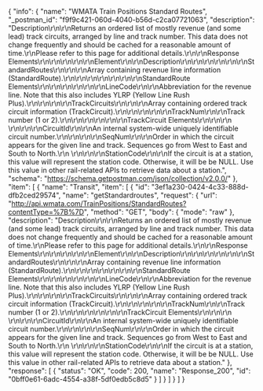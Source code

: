 {
  "info": {
    "name": "WMATA Train Positions Standard Routes",
    "_postman_id": "f9f9c421-060d-4040-b56d-c2ca07721063",
    "description": "Description\r\n\r\nReturns an ordered list of mostly revenue (and some lead) track circuits, arranged by line and track number.  This data does not change frequently and should be cached for a reasonable amount of time.\r\nPlease refer to this page for additional details.\r\n\r\nResponse Elements\r\n\r\n\r\n\r\n\r\nElement\r\n\r\nDescription\r\n\r\n\r\n\r\n\r\n\r\nStandardRoutes\r\n\r\n\r\nArray containing revenue line information (StandardRoute).\r\n\r\n\r\n\r\n\r\n\r\n\r\nStandardRoute Elements\r\n\r\n\r\n\r\n\r\n\r\nLineCode\r\n\r\nAbbreviation for the revenue line.  Note that this also includes YLRP (Yellow Line Rush Plus).\r\n\r\n\r\n\r\nTrackCircuits\r\n\r\n\r\nArray containing ordered track circuit information (TrackCircuit).\r\n\r\n\r\n\r\n\r\nTrackNum\r\n\r\nTrack number (1 or 2).\r\n\r\n\r\n\r\n\r\n\r\nTrackCircuit Elements\r\n\r\n\r\n        \r\n\r\n\r\nCircuitId\r\n\r\nAn internal system-wide uniquely identifiable circuit number.\r\n\r\n\r\n\r\nSeqNum\r\n\r\nOrder in which the circuit appears for the given line and track.  Sequences go from West to East and South to North.\r\n        \r\n\r\n\r\nStationCode\r\n\r\nIf the circuit is at a station, this value will represent the station code.  Otherwise, it will be be NULL. Use this value in other rail-related APIs to retrieve data about a station.",
    "schema": "https://schema.getpostman.com/json/collection/v2.0.0/"
  },
  "item": [
    {
      "name": "Transit",
      "item": [
        {
          "id": "3ef1a230-0424-4c33-888d-dfb2ced29574",
          "name": "getStandardroutes",
          "request": {
            "url": "http://api.wmata.com/TrainPositions/StandardRoutes?contentType=%7B%7D",
            "method": "GET",
            "body": {
              "mode": "raw"
            },
            "description": "Description\r\n\r\nReturns an ordered list of mostly revenue (and some lead) track circuits, arranged by line and track number.  This data does not change frequently and should be cached for a reasonable amount of time.\r\nPlease refer to this page for additional details.\r\n\r\nResponse Elements\r\n\r\n\r\n\r\n\r\nElement\r\n\r\nDescription\r\n\r\n\r\n\r\n\r\n\r\nStandardRoutes\r\n\r\n\r\nArray containing revenue line information (StandardRoute).\r\n\r\n\r\n\r\n\r\n\r\n\r\nStandardRoute Elements\r\n\r\n\r\n\r\n\r\n\r\nLineCode\r\n\r\nAbbreviation for the revenue line.  Note that this also includes YLRP (Yellow Line Rush Plus).\r\n\r\n\r\n\r\nTrackCircuits\r\n\r\n\r\nArray containing ordered track circuit information (TrackCircuit).\r\n\r\n\r\n\r\n\r\nTrackNum\r\n\r\nTrack number (1 or 2).\r\n\r\n\r\n\r\n\r\n\r\nTrackCircuit Elements\r\n\r\n\r\n        \r\n\r\n\r\nCircuitId\r\n\r\nAn internal system-wide uniquely identifiable circuit number.\r\n\r\n\r\n\r\nSeqNum\r\n\r\nOrder in which the circuit appears for the given line and track.  Sequences go from West to East and South to North.\r\n        \r\n\r\n\r\nStationCode\r\n\r\nIf the circuit is at a station, this value will represent the station code.  Otherwise, it will be be NULL. Use this value in other rail-related APIs to retrieve data about a station."
          },
          "response": [
            {
              "status": "OK",
              "code": 200,
              "name": "Response_200",
              "id": "0bff0e61-6adc-4554-a38f-5df0edb5c8d5"
            }
          ]
        }
      ]
    }
  ]
}